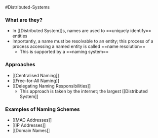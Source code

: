 #Distributed-Systems 

### What are they?
- In [[Distributed System]]s, names are used to ==uniquely identify== entities
- Importantly, a name must be resolvable to an entity; this process of a process accessing a named entity is called ==name resolution==
	- This is supported by a ==naming system==

### Approaches
- [[Centralised Naming]]
- [[Free-for-All Naming]]
- [[Delegating Naming Responsibilities]]
	- This approach is taken by the internet; the largest [[Distributed System]]

### Examples of Naming Schemes
- [[MAC Addresses]]
- [[IP Addresses]]
- [[Domain Names]]

